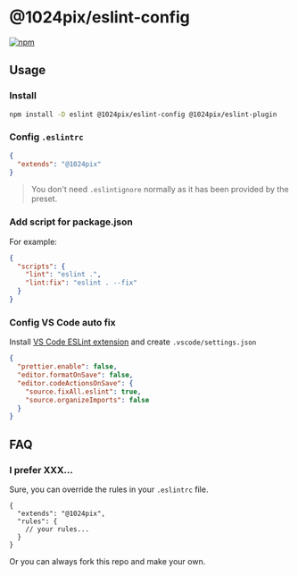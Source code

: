 # @1024pix/eslint-config

[![npm](https://img.shields.io/npm/v/@1024pix/eslint-config)](https://npmjs.com/package/@1024pix/eslint-config)

## Usage

### Install

```bash
npm install -D eslint @1024pix/eslint-config @1024pix/eslint-plugin
```

### Config `.eslintrc`

```json
{
  "extends": "@1024pix"
}
```

> You don't need `.eslintignore` normally as it has been provided by the preset.

### Add script for package.json

For example:

```json
{
  "scripts": {
    "lint": "eslint .",
    "lint:fix": "eslint . --fix"
  }
}
```

### Config VS Code auto fix

Install [VS Code ESLint extension](https://marketplace.visualstudio.com/items?itemName=dbaeumer.vscode-eslint) and create `.vscode/settings.json`

```json
{
  "prettier.enable": false,
  "editor.formatOnSave": false,
  "editor.codeActionsOnSave": {
    "source.fixAll.eslint": true,
    "source.organizeImports": false
  }
}
```

## FAQ

### I prefer XXX...

Sure, you can override the rules in your `.eslintrc` file.

<!-- eslint-skip -->

```jsonc
{
  "extends": "@1024pix",
  "rules": {
    // your rules...
  }
}
```

Or you can always fork this repo and make your own.
